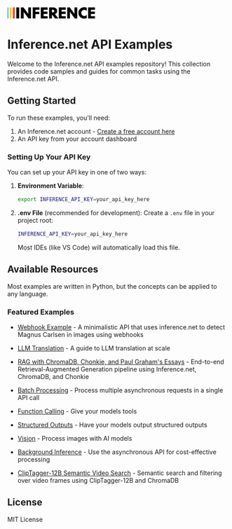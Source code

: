 <img src="logo.png" alt="Inference.net Logo" width="200">

# Inference.net API Examples

Welcome to the Inference.net API examples repository! This collection provides code samples and guides for common tasks using the Inference.net API.

## Getting Started

To run these examples, you'll need:

1. An Inference.net account - [Create a free account here](https://inference.net/signin)
2. An API key from your account dashboard

### Setting Up Your API Key

You can set up your API key in one of two ways:

1. **Environment Variable**:
   ```bash
   export INFERENCE_API_KEY=your_api_key_here
   ```

2. **.env File** (recommended for development):
   Create a `.env` file in your project root:
   ```bash
   INFERENCE_API_KEY=your_api_key_here
   ```
   Most IDEs (like VS Code) will automatically load this file.

## Available Resources

Most examples are written in Python, but the concepts can be applied to any language.

### Featured Examples

- [Webhook Example](examples/webhook-classification/README.md) - A minimalistic API that uses inference.net to detect Magnus Carlsen in images using webhooks
- [LLM Translation](examples/llm-translation/llm-translation.ipynb) - A guide to LLM translation at scale
- [RAG with ChromaDB, Chonkie, and Paul Graham's Essays](examples/RAG-chroma/RAG-chroma.ipynb) - End-to-end Retrieval-Augmented Generation pipeline using Inference.net, ChromaDB, and Chonkie

- [Batch Processing](https://docs.inference.net/features/batch-api) - Process multiple asynchronous requests in a single API call
- [Function Calling](https://docs.inference.net/features/function-calling) - Give your models tools
- [Structured Outputs](https://docs.inference.net/features/structured-outputs) - Have your models output structured outputs
- [Vision](https://docs.inference.net/features/vision) - Process images with AI models
- [Background Inference](https://docs.inference.net/features/asynchronous-inference/overview) - Use the asynchronous API for cost-effective processing
- [ClipTagger-12B Semantic Video Search](examples/cliptagger-search/cliptagger-search.ipynb) - Semantic search and filtering over video frames using ClipTagger-12B and ChromaDB

## License

MIT License